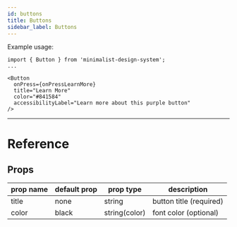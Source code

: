 ```yaml
---
id: buttons
title: Buttons
sidebar_label: Buttons
---
```


Example usage:

```
import { Button } from 'minimalist-design-system';
...

<Button
  onPress={onPressLearnMore}
  title="Learn More"
  color="#841584"
  accessibilityLabel="Learn more about this purple button"
/>
```
---

# Reference

## Props

| prop name | default prop | prop type | description |
| ---- | ---- | ----| ---- |
| title | none | string | button title (required) |
| color | black | string(color) | font color (optional) |

